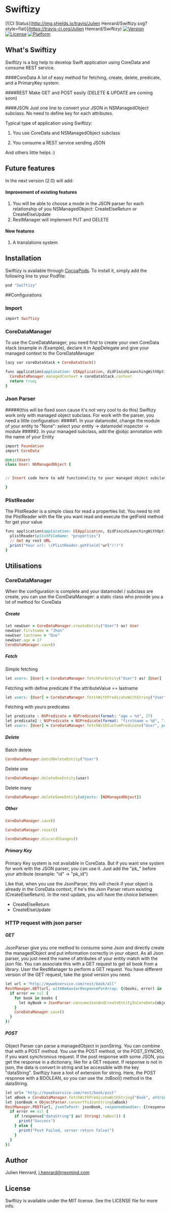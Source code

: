 # Swiftizy

[![CI Status](http://img.shields.io/travis/Julien Henrard/Swiftizy.svg?style=flat)](https://travis-ci.org/Julien Henrard/Swiftizy)
[![Version](https://img.shields.io/cocoapods/v/Swiftizy.svg?style=flat)](http://cocoapods.org/pods/Swiftizy)
[![License](https://img.shields.io/cocoapods/l/Swiftizy.svg?style=flat)](http://cocoapods.org/pods/Swiftizy)
[![Platform](https://img.shields.io/cocoapods/p/Swiftizy.svg?style=flat)](http://cocoapods.org/pods/Swiftizy)

## What's Swiftizy

Swiftizy is a big help to develop Swift application using CoreData and consume REST service. 

####CoreData
A lot of easy method for fetching, create, delete, predicate, and a PrimaryKey system.

####REST
Make GET and POST easily (DELETE & UPDATE are coming soon)

####JSON
Just one line to convert your JSON in NSManagedObject subclass. No need to define key for each attributes.


Typical type of application using Swiftizy:

1. You use CoreData and NSManagedObject subclass

2. You consume a REST service sending JSON


And others little helps :)

## Future features
In the next version (2.0) will add:
#### Improvement of existing features
1. You will be able to choose a mode in the JSON parser for each relationship of you NSManagedObject: CreateElseReturn or CreateElseUpdate
2. RestManager will implement PUT and DELETE

#### New features
1. A translations system

## Installation

Swiftizy is available through [CocoaPods](http://cocoapods.org). To install
it, simply add the following line to your Podfile:

```ruby
pod "Swiftizy"
```

##Configurations
### Import
```ruby
import Swiftizy
```
### CoreDataManager 
To use the CoreDataManager, you need first to create your own CoreData stack (example in /Example), declare it in AppDelegate and give your managed context to the CoreDataManager
```ruby
lazy var coreDataStack = CoreDataStack()

func application(application: UIApplication, didFinishLaunchingWithOptions launchOptions: [NSObject: AnyObject]?) -> Bool {
  CoreDataManager.managedContext = coreDataStack.context
  return true;
}
```
### Json Parser
#####(this will be fixed soon cause it's not very cool to do this)
Swiftizy work only with managed object subclass.
For work with the parser, you need a little configuration:
#####1. In your datamodel, change the module of your entity to "None": select your entity -> datamodel inspector -> module
#####2. In your managed subclass, add the @objc annotation with the name of your Entity
```ruby
import Foundation
import CoreData

@objc(User)
class User: NSManagedObject {


// Insert code here to add functionality to your managed object subclass

}
```


### PlistReader
The PlistReader is a simple class for read a properties list.
You need to init the PlistReader with the file you want read and execute the getField method for get your value
```ruby
func application(application: UIApplication, didFinishLaunchingWithOptions launchOptions: [NSObject: AnyObject]?) -> Bool {
  plistReader(plistFileName: "properties")
  // Get my rest URL
  print("Your url: \(PlistReader.getField("url")!)")
}
```

## Utilisations
### CoreDataManager
When the configuration is complete and your datamodel / subclass are create, you can use the CoreDataManager: a static class who provide you a lot of method for CoreData
##### Create
```ruby
let newUser = CoreDataManager.createEntity("User") as! User
newUser.firstname = "Jhon"
newUser.lastname = "Doe"
newUser.age = 27
CoreDataManager.save()
```

##### Fetch
Simple fetching
```ruby
let users: [User] = CoreDataManager.fetchForEntity("User") as! [User]
```

Fetching with define predicate 
if the attributeValue == lastname
```ruby
let users: [User] = CoreDataManager.fetchWithPredicateWithString("User", attributeName: "lastname", attributeValue: "Doe") as [User]
```

Fetching with yours predicates
```ruby
let predicate : NSPredicate = NSPredicate(format: "age = %d", 27)
let predicate2 : NSPredicate = NSPredicate(format: "firstname = %@", "Jhon")
let users: [User] = CoreDataManager.fetchWithCustomPredicate("User", predicate: predicates) as! [User]
```

##### Delete
Batch delete
```ruby
CoreDataManager.batchDeleteEntity("User")
```        
Delete one
```ruby
CoreDataManager.deleteOneEntity(user)
```
Delete many
```ruby
CoreDataManager.deleteSomeEntity(objects: [NSManagedObject])
```

##### Other
```ruby
CoreDataManager.save()

CoreDataManager.reset()

CoreDataManager.discardChanges()
```

##### Primary Key
Primary Key system is not available in CoreData. But if you want one system for work with the JSON parser, you can use it. 
Just add the "pk_" before your attribute (example: "id" -> "pk_id") 

Like that, when you use the JsonParser, this will check if your object is already in the CoreData context, if he's the Json Parser return existing (CreateElseReturn).
In the next update, you will have the choice between:
- CreateElseReturn
- CreateElseUpdate

### HTTP request with json parser
##### GET
JsonParser give you one method to consume some Json and directly create the managedObject and put information correctly in your object. 
As all Json parser, you just need the name of attributes of your entity match with the json file.
You can associate this with a GET request to get all book from a library.
User the RestManager to perform a GET request. You have different version of the GET request, take the good version you need.
```ruby 
let url = "http://mywebservice.com/rest/book/all"
RestManager.GET(url, withBehaviorResponseForArray: {(books, error) in
  if error == nil {
    for book in books {
      let myBook = JsonParser.consumeJsonAndCreateEntityInCoreData(object, anyClass: Book.self)
    }
    CoreDataManager.save()
  }
})
```

##### POST
Object Parser can parse a managedObject in jsonString. You can combine that with a POST method.
You use the POST method, or the POST_SYNCRO, if you want synchronous request.
If the post response with some JSON, you get the response in a dictionary, like for a GET request. If response is not in json, the data is convert in string and be accessible with the key "dataString".
Swiftizy have a loot of extension for string. Here, the POST response with a BOOLEAN, so you can use the .toBool() method in the dataString.
```ruby
let url= "http://mywebservice.com/rest/book/post"
let aBook = CoreDataManager.fetchWithPredicateWithString("Book", attributeName: "title", attributeValue: "Harry Potter")[0] as! User
let jsonBook = ObjectParser.convertToJsonString(aBook)
RestManager.POST(url, jsonToPost: jsonBook, responseHandler: {(response, error) in
  if error == nil {
    if (response["dataString"] as! String).toBool() {
      print("Success")
    } else {
      print("Post Failed, server return false)")
    }
  }
})
```
## Author

Julien Henrard, j.henrard@nexmind.com

## License

Swiftizy is available under the MIT license. See the LICENSE file for more info.
